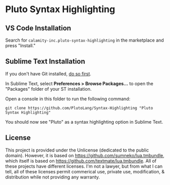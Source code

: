 # Pluto Syntax Highlighting

## VS Code Installation

Search for `calamity-inc.pluto-syntax-highlighting` in the marketplace and press "Install."

## Sublime Text Installation

If you don't have Git installed, [do so first](https://github.com/git-guides/install-git).

In Sublime Text, select **Preferences > Browse Packages...** to open the "Packages" folder of your ST installation.

Open a console in this folder to run the following command:
```
git clone https://github.com/PlutoLang/Syntax-Highlighting "Pluto Syntax Highlighting"
```

You should now see "Pluto" as a syntax highlighting option in Sublime Text.

## License

This project is provided under the Unlicense (dedicated to the public domain). However, it is based on https://github.com/sumneko/lua.tmbundle, which itself is based on https://github.com/textmate/lua.tmbundle. All of these projects have different licenses. I'm not a lawyer, but from what I can tell, all of these licenses permit commerical use, private use, modification, & distribution while not providing any warranty.
